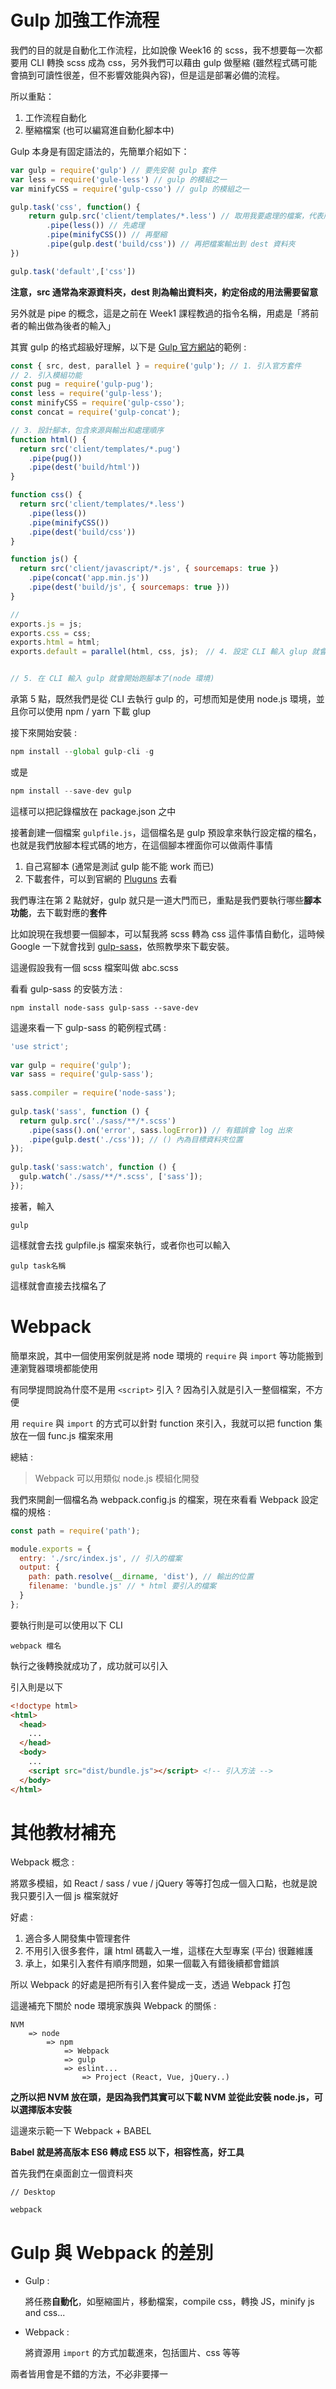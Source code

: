 # Gulp 加強工作流程

我們的目的就是自動化工作流程，比如說像 Week16 的 scss，我不想要每一次都要用 CLI 轉換 scss 成為 css，另外我們可以藉由 gulp 做壓縮 (雖然程式碼可能會搞到可讀性很差，但不影響效能與內容)，但是這是部署必備的流程。

所以重點：

1. 工作流程自動化
2. 壓縮檔案 (也可以編寫進自動化腳本中)

Gulp 本身是有固定語法的，先簡單介紹如下：

```javascript
var gulp = require('gulp') // 要先安裝 gulp 套件
var less = require('gule-less') // gulp 的模組之一
var minifyCSS = require('gulp-csso') // gulp 的模組之一

gulp.task('css', function() {
    return gulp.src('client/templates/*.less') // 取用我要處理的檔案，代表所有的 .less 檔案
        .pipe(less()) // 先處理
        .pipe(minifyCSS()) // 再壓縮
        .pipe(gulp.dest('build/css')) // 再把檔案輸出到 dest 資料夾
})

gulp.task('default',['css'])
```

**注意，src 通常為來源資料夾，dest 則為輸出資料夾，約定俗成的用法需要留意**

另外就是 pipe 的概念，這是之前在 Week1 課程教過的指令名稱，用處是「將前者的輸出做為後者的輸入」

其實 gulp 的格式超級好理解，以下是 [Gulp 官方網站](https://gulpjs.com/)的範例 :

```javascript
const { src, dest, parallel } = require('gulp'); // 1. 引入官方套件
// 2. 引入模組功能
const pug = require('gulp-pug');　
const less = require('gulp-less');
const minifyCSS = require('gulp-csso');
const concat = require('gulp-concat');

// 3. 設計腳本，包含來源與輸出和處理順序
function html() {
  return src('client/templates/*.pug')
    .pipe(pug())
    .pipe(dest('build/html'))
}

function css() {
  return src('client/templates/*.less')
    .pipe(less())
    .pipe(minifyCSS())
    .pipe(dest('build/css'))
}

function js() {
  return src('client/javascript/*.js', { sourcemaps: true })
    .pipe(concat('app.min.js'))
    .pipe(dest('build/js', { sourcemaps: true }))
}

//
exports.js = js;
exports.css = css;
exports.html = html;
exports.default = parallel(html, css, js);　// 4. 設定 CLI 輸入 glup 就會跑這些腳本


// 5. 在 CLI 輸入 gulp 就會開始跑腳本了(node 環境)
```

承第 5 點，既然我們是從 CLI 去執行 gulp 的，可想而知是使用 node.js 環境，並且你可以使用 npm / yarn 下載 glup

接下來開始安裝 :

```javascript
npm install --global gulp-cli -g
```
或是

```javascript
npm install --save-dev gulp
```

這樣可以把記錄檔放在 package.json 之中

接著創建一個檔案 `gulpfile.js`，這個檔名是 gulp 預設拿來執行設定檔的檔名，也就是我們放腳本程式碼的地方，在這個腳本裡面你可以做兩件事情

1. 自己寫腳本 (通常是測試 gulp 能不能 work 而已)
2. 下載套件，可以到官網的 [Pluguns](https://gulpjs.com/plugins/) 去看

我們專注在第 2 點就好，gulp 就只是一道大門而已，重點是我們要執行哪些**腳本功能**，去下載對應的**套件**

比如說現在我想要一個腳本，可以幫我將 scss 轉為 css 這件事情自動化，這時候 Google 一下就會找到 [gulp-sass](https://www.npmjs.com/package/gulp-sass)，依照教學來下載安裝。

這邊假設我有一個 scss 檔案叫做 abc.scss

看看 gulp-sass 的安裝方法 :

```
npm install node-sass gulp-sass --save-dev
```

這邊來看一下 gulp-sass 的範例程式碼 :

```javascript
'use strict';
 
var gulp = require('gulp');
var sass = require('gulp-sass');
 
sass.compiler = require('node-sass');
 
gulp.task('sass', function () {
  return gulp.src('./sass/**/*.scss')
    .pipe(sass().on('error', sass.logError)) // 有錯誤會 log 出來
    .pipe(gulp.dest('./css')); // () 內為目標資料夾位置
});
 
gulp.task('sass:watch', function () {
  gulp.watch('./sass/**/*.scss', ['sass']);
});
```

接著，輸入

```
gulp
```

這樣就會去找 gulpfile.js 檔案來執行，或者你也可以輸入

```
gulp task名稱
```

這樣就會直接去找檔名了


# Webpack

簡單來說，其中一個使用案例就是將 node 環境的 `require` 與 `import` 等功能搬到連瀏覽器環境都能使用

有同學提問說為什麼不是用 `<script>` 引入 ? 因為引入就是引入一整個檔案，不方便

用 `require` 與 `import` 的方式可以針對 function 來引入，我就可以把 function 集放在一個 func.js 檔案來用

總結 :

>Webpack 可以用類似 node.js 模組化開發

我們來開創一個檔名為 webpack.config.js 的檔案，現在來看看 Webpack 設定檔的規格 :

```javascript
const path = require('path');

module.exports = {
  entry: './src/index.js', // 引入的檔案
  output: {
    path: path.resolve(__dirname, 'dist'), // 輸出的位置
    filename: 'bundle.js' // * html 要引入的檔案
  }
};
```

要執行則是可以使用以下 CLI

```
webpack 檔名
```

執行之後轉換就成功了，成功就可以引入

引入則是以下

```html
<!doctype html>
<html>
  <head>
    ...
  </head>
  <body>
    ...
    <script src="dist/bundle.js"></script> <!-- 引入方法 -->
  </body>
</html>
```

# 其他教材補充

Webpack 概念 :

將眾多模組，如 React / sass / vue / jQuery 等等打包成一個入口點，也就是說我只要引入一個 js 檔案就好

好處 : 

1. 適合多人開發集中管理套件
2. 不用引入很多套件，讓 html 碼載入一堆，這樣在大型專案 (平台) 很難維護
3. 承上，如果引入套件有順序問題，如果一個載入有錯後續都會錯誤

所以 Webpack 的好處是把所有引入套件變成一支，透過 Webpack 打包

這邊補充下關於 node 環境家族與 Webpack 的關係 :

```
NVM
    => node
        => npm
            => Webpack
            => gulp
            => eslint...
                => Project (React, Vue, jQuery..)
```

**之所以把 NVM 放在頭，是因為我們其實可以下載 NVM 並從此安裝 node.js，可以選擇版本安裝**

這邊來示範一下 Webpack + BABEL

**Babel 就是將高版本 ES6 轉成 ES5 以下，相容性高，好工具**

首先我們在桌面創立一個資料夾

```
// Desktop

webpack
```





# Gulp 與 Webpack 的差別

- Gulp : 

    將任務**自動化**，如壓縮圖片，移動檔案，compile css，轉換 JS，minify js and css...

- Webpack :

    將資源用 `import` 的方式加載進來，包括圖片、css 等等

兩者皆用會是不錯的方法，不必非要擇一

